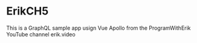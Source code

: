 # ErikCH5
This is a GraphQL sample app usign Vue Apollo from the ProgramWithErik YouTube channel erik.video
